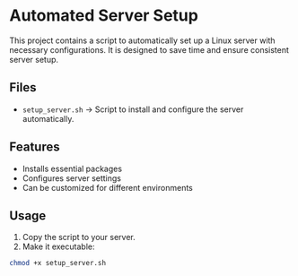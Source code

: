 # Automated Server Setup

This project contains a script to automatically set up a Linux server with necessary configurations. It is designed to save time and ensure consistent server setup.

## Files

- `setup_server.sh` → Script to install and configure the server automatically.

## Features

- Installs essential packages
- Configures server settings
- Can be customized for different environments

## Usage

1. Copy the script to your server.
2. Make it executable:

```bash
chmod +x setup_server.sh
